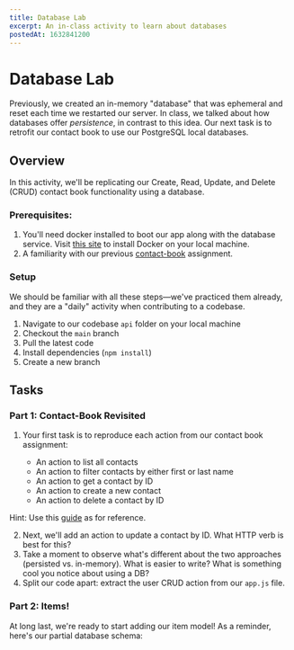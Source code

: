 ```yaml
---
title: Database Lab
excerpt: An in-class activity to learn about databases
postedAt: 1632841200
---
```


# Database Lab

Previously, we created an in-memory "database" that was ephemeral and reset each time we restarted our server.  In class, we talked about how databases offer *persistence*, in contrast to this idea. Our next task is to retrofit our contact book to use our PostgreSQL local databases.

## Overview

In this activity, we'll be replicating our Create, Read, Update, and Delete (CRUD) contact book functionality using a database.

### Prerequisites:
1. You'll need docker installed to boot our app along with the database service. Visit [this site](https://www.docker.com/get-started) to install Docker on your local machine.
2. A familiarity with our previous [contact-book](/2021-fall-cs130/contact-book) assignment.

### Setup
We should be familiar with all these steps—we've practiced them already, and they are a "daily" activity when contributing to a codebase.

1. Navigate to our codebase `api` folder on your local machine
2. Checkout the `main` branch
3. Pull the latest code
4. Install dependencies (`npm install`)
5. Create a new branch

## Tasks

### Part 1: Contact-Book Revisited

1. Your first task is to reproduce each action from our contact book assignment:

	- An action to list all contacts
	- An action to filter contacts by either first or last name
	- An action to get a contact by ID
	- An action to create a new contact
	- An action to delete a contact by ID

  Hint: Use this [guide](https://www.prisma.io/docs/concepts/components/prisma-client/crud) as for reference.

2. Next, we'll add an action to update a contact by ID. What HTTP verb is best for this?
3. Take a moment to observe what's different about the two approaches (persisted vs. in-memory).  What is easier to write?  What is something cool you notice about using a DB?
4. Split our code apart: extract the user CRUD action from our `app.js` file.

### Part 2: Items!

At long last, we're ready to start adding our item model! As a reminder, here's our partial database schema:

